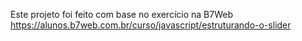 Este projeto foi feito com base no exercício na B7Web https://alunos.b7web.com.br/curso/javascript/estruturando-o-slider